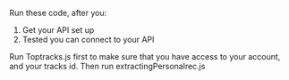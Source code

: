 Run these code, after you:
1. Get your API set up
2. Tested you can connect to your API


Run Toptracks.js first to make sure that you have access to your account, and your tracks id. Then run extractingPersonalrec.js
